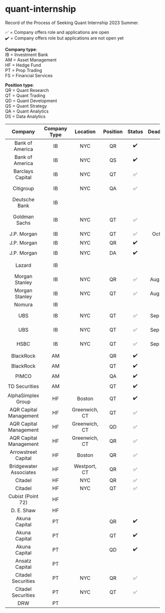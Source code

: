 # quant-internship
Record of the Process of Seeking Quant Internship 2023 Summer.

✅ = Company offers role and applications are open  
✔️ = Company offers role but applications are not open yet  

__Company type__:  
IB = Investment Bank  
AM = Asset Management  
HF = Hedge Fund  
PT = Prop Trading  
FS = Financial Services  

__Position type__:  
QR = Quant Research  
QT = Quant Trading  
QD = Quant Development  
QS = Quant Strategy  
QA = Quant Analytics  
DS = Data Analytics

| Company | Company Type | Location | Position | Status | Deadline | Apply | Progress | 
| :-----: | :----: | :----: | :----: | :----: | :----: |:----: | :----: |
| Bank of America | IB | NYC | QR | ✔️ |  | https://campus.bankofamerica.com/careers/Global-Quantitative-Investment-Strategy-Research-Summer-Associate-Program-US.html |  |
| Bank of America | IB | NYC | QS | ✔️ | | https://campus.bankofamerica.com/careers/Global-Markets-Quantitative-Strategies-Summer-Associate-Program-US.html | |
| Barclays Capital | IB | NYC | QT | ✅ |  | https://search.jobs.barclays/job/new-york/sales-and-trading-analyst-expert-summer-intern-program-2023/13015/27079294832 |  |
| Citigroup | IB | NYC | QA | ✅ |  | https://jobs.citi.com/job/new-york/quantitative-analysis-summer-analyst-north-america-2023/287/28553736048 |  |
| Deutsche Bank | IB | | | |  | https://careers.db.com/students-graduates/search-programmes/index?language_id=1#/graduate/?program=11 |  |
| Goldman Sachs | IB | NYC | QT | ✅ |  | https://goldmansachs.tal.net/vx/lang-en-GB/mobile-0/brand-2/user-3251021/xf-caeaaeb33c61/candidate/so/pm/1/pl/1/opp/2-Summer-Analyst-Summer-Associate-Internship-programs/en-GB |  |
| J.P. Morgan | IB | NYC | QT | ✅ | Oct 1  | https://careers.jpmorgan.com/global/en/students/programs/markets-summer-analyst |  |
| J.P. Morgan | IB | NYC | QR | ✔️ |  | https://careers.jpmorgan.com/global/en/students/programs/qr-summer-associate |  |
| J.P. Morgan | IB | NYC | DA | ✔️ |  | https://careers.jpmorgan.com/global/en/students/programs/data-analytics-opportunities |  |
| Lazard | IB | | | |  | https://lazard-careers.tal.net/vx/lang-en-GB/appcentre-ext/brand-4/user-4/xf-41fc224c7843/wid-2/candidate/jobboard/vacancy/2/adv/|  |
| Morgan Stanley | IB | NYC | QR | ✅ | Aug 19 | https://www.morganstanley.com/careers/students-graduates/opportunities/12854|  |
| Morgan Stanley | IB | NYC | QT | ✅ | Aug 19 | https://www.morganstanley.com/careers/students-graduates/opportunities/12830|  |
| Nomura | IB | | |  | | https://nomuracampus.tal.net/candidate/jobboard/vacancy/1/adv/?|  |
| UBS | IB | NYC | QT | ✅ | Sep 30 | https://jobs.ubs.com/TGnewUI/Search/home/HomeWithPreLoad?partnerid=25008&siteid=5131&PageType=JobDetails&jobid=254956#jobDetails=254956_5131|  |
| UBS | IB | NYC | QT | ✅ | Sep 30 | https://jobs.ubs.com/TGnewUI/Search/home/HomeWithPreLoad?partnerid=25008&siteid=5131&PageType=JobDetails&jobid=254960#jobDetails=254960_5131|  |
| HSBC | IB | NYC | QT | ✅ | Sep 30 | https://www.hsbc.com/careers/students-and-graduates/student-opportunities/markets-and-securities-services|  |
| BlackRock | AM |  | QR | ✔️ | | https://careers.blackrock.com/early-careers/#summer-analyst-program-us|  |
| BlackRock | AM |  | QT | ✔️ | | https://careers.blackrock.com/early-careers/#summer-analyst-program-us|  |
| PIMCO | AM |  | QA | ✔️ | | https://www.pimco.com/en-us/our-firm/careers/students/internships|  |
| TD Securities | AM |  | QT | ✔️ | | https://jobs.td.com/en/campus-recruitment/tds/programs/#toggle-id-3 |  |
| AlphaSimplex Group | HF | Boston  | QT | ✔️ | | https://www.alphasimplex.com/careers/internship-opportunities/ |  |
| AQR Capital Management | HF | Greenwich, CT  | QT | ✅ | | https://careers.aqr.com/jobs/university-open-positions/greenwich-ct/2023-summer-internship-express-interest/2194349?gh_jid=2194349#/ |  |
| AQR Capital Management | HF | Greenwich, CT  | QD | ✅ | | https://careers.aqr.com/jobs/university-open-positions/greenwich-ct/2023-summer-internship-express-interest/2194349?gh_jid=2194349#/ |  |
| AQR Capital Management | HF | Greenwich, CT  | QR | ✅ | | https://careers.aqr.com/jobs/university-open-positions/greenwich-ct/2023-summer-internship-express-interest/2194349?gh_jid=2194349#/ |  |
| Arrowstreet Capital | HF | Boston  | QR | ✅ | | https://www.arrowstreetcapital.com/careers/students-and-recent-graduates/ |  |
| Bridgewater Associates | HF | Westport, CT  | QR | ✅ | | https://boards.greenhouse.io/bridgewater89/jobs/4076389002 |  |
| Citadel | HF | NYC  | QR | ✅ | | https://www.citadel.com/careers/details/quantitative-research-analyst-intern-us/ |  |
| Citadel | HF | NYC | QT | ✅ | | https://www.citadel.com/careers/details/trader-intern-us/ |  |
| Cubist (Point 72) | HF | | |  | | https://careers.point72.com/?filters=_experience=Interns%20and%20Entry%20Level_area=All%20Investment%20Services |  |
| D. E. Shaw | HF | | |  | | https://www.deshaw.com/careers/internships |  |
| Akuna Capital | PT |   | QR | ✔️ | | https://akunacapital.com/careers#careers |  |
| Akuna Capital | PT |   | QT | ✔️ | | https://akunacapital.com/careers#careers |  |
| Akuna Capital | PT |   | QD | ✔️ | | https://akunacapital.com/careers#careers |  |
| Ansatz Capital | PT |   |  |  | | https://jobs.lever.co/ansatzcapital |  |
| Citadel Securities | PT | NYC | QR | ✅ | | https://www.citadelsecurities.com/careers/details/quantitative-research-analyst-intern-us/ |  |
| Citadel Securities| PT | NYC | QT | ✅ | |https://www.citadelsecurities.com/careers/details/trader-intern-us/ |  |
| DRW | PT | | |  | | https://drw.com/work-at-drw/interns/ |  |